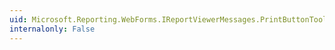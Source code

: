```yaml
---
uid: Microsoft.Reporting.WebForms.IReportViewerMessages.PrintButtonToolTip
internalonly: False
---
```

